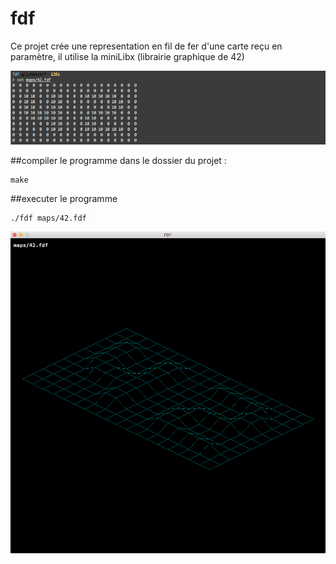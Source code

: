 # fdf

Ce projet crée une representation en fil de fer d'une carte reçu en paramètre, il utilise la miniLibx (librairie graphique de 42)

![alt text](ressources/map.png "map")

##compiler le programme
dans le dossier du projet :
```
make
```

##executer le programme
```
./fdf maps/42.fdf
```

![alt text](ressources/output.png "output")

